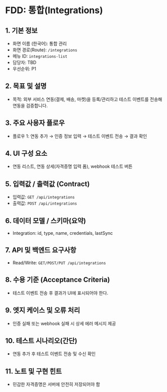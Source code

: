 # FDD: 통합(Integrations)

## 1. 기본 정보
- 화면 이름 (한국어): 통합 관리
- 화면 경로(Route): `/integrations`
- 메뉴 ID: `integrations-list`
- 담당자: TBD
- 우선순위: P1

## 2. 목표 및 설명
- 목적: 외부 서비스 연동(결제, 배송, 마켓)을 등록/관리하고 테스트 이벤트를 전송해 연동을 검증합니다.

## 3. 주요 사용자 플로우
- 플로우 1: 연동 추가 → 인증 정보 입력 → 테스트 이벤트 전송 → 결과 확인

## 4. UI 구성 요소
- 연동 리스트, 연동 상세(자격증명 입력 폼), webhook 테스트 버튼

## 5. 입력값 / 출력값 (Contract)
- 입력값: `GET /api/integrations`
- 출력값: `POST /api/integrations`

## 6. 데이터 모델 / 스키마(요약)
- Integration: id, type, name, credentials, lastSync

## 7. API 및 백엔드 요구사항
- Read/Write: `GET/POST/PUT /api/integrations`

## 8. 수용 기준 (Acceptance Criteria)
- 테스트 이벤트 전송 후 결과가 UI에 표시되어야 한다.

## 9. 엣지 케이스 및 오류 처리
- 인증 실패 또는 webhook 실패 시 상세 에러 메시지 제공

## 10. 테스트 시나리오(간단)
- 연동 추가 후 테스트 이벤트 전송 및 수신 확인

## 11. 노트 및 구현 힌트
- 민감한 자격증명은 서버에 안전히 저장되어야 함
